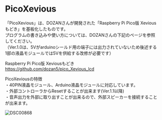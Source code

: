 # PicoXevious

「PicoXevious」は、DOZANさんが開発された「Raspberry Pi Pico版 Xeviousもどき」を基板化したものです。<BR>
プログラムの書き込みや使い方については、DOZANさんの下記のページを参照してください。<BR>
（Ver.1.0は、5Vがarduinoシールド用の端子には出力されていないため後述する1部の液晶モジュールでは5Vを供給する改修が必要です）<BR>

Raspberry Pi Pico版 Xeviousもどき<BR>
https://github.com/dozan5/pico_Xevious_lcd

PicoXeviousの特徴<BR>
・40PIN液晶モジュール、Arduino液晶モジュールに対応しています。<BR>
・外部コントローラからResetすることが出来ます(Ver.1.1以降)<BR>
・音声出力を外部に取り出すことが出来るので、外部スピーカーを接続することが出来ます。<BR>


![DSC00868](https://user-images.githubusercontent.com/62051355/197397971-72bc21b5-4d46-43b7-a28f-3a4df74e3ba1.JPG)

